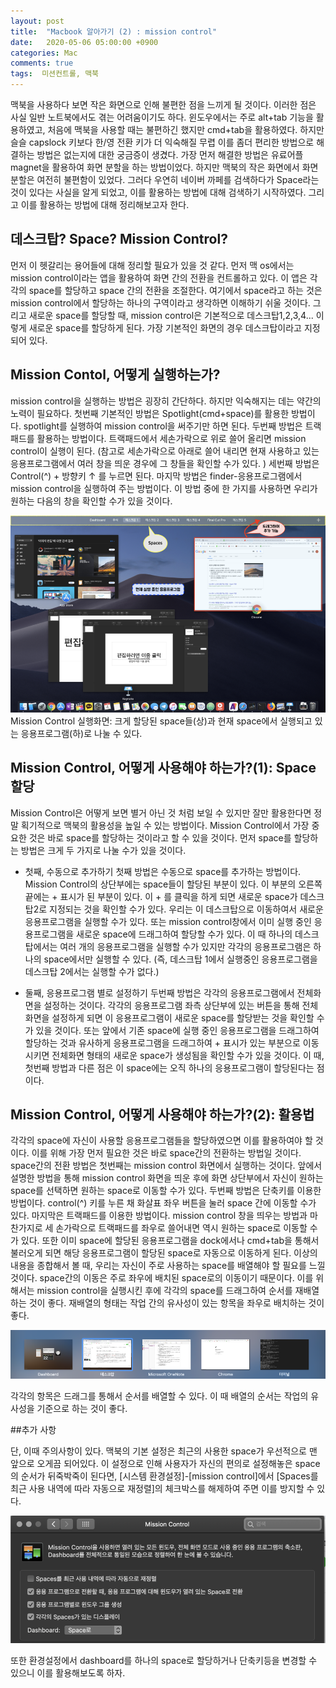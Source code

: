 ```yaml
---
layout: post
title:  "Macbook 알아가기 (2) : mission control"
date:   2020-05-06 05:00:00 +0900
categories: Mac
comments: true
tags:  미션컨트롤, 맥북
---
```


 맥북을 사용하다 보면 작은 화면으로 인해 불편한 점을 느끼게 될 것이다. 이러한 점은 사실 일반 노트북에서도 겪는 어려움이기도 하다. 윈도우에서는 주로 alt+tab 기능을 활용하였고, 처음에 맥북을 사용할 때는 불편하긴 했지만 cmd+tab을 활용하였다. 하지만 슬슬 capslock 키보다 한/영 전환 키가 더 익숙해질 무렵 이를 좀더 편리한 방법으로 해결하는 방법은 없는지에 대한 궁금증이 생겼다. 가장 먼저 해결한 방법은 유료어플 magnet을 활용하여 화면 분할을 하는 방법이었다. 하지만 맥북의 작은 화면에서 화면 분할은 여전히 불편함이 있었다. 그러다 우연히 네이버 까페를 검색하다가 Space라는 것이 있다는 사실을 알게 되었고, 이를 활용하는 방법에 대해 검색하기 시작하였다. 그리고 이를 활용하는 방법에 대해 정리해보고자 한다.

## 데스크탑? Space? Mission Control?

 먼저 이 헷갈리는 용어들에 대해 정리할 필요가 있을 것 같다. 먼저 맥 os에서는 mission control이라는 앱을 활용하여 화면 간의 전환을 컨트롤하고 있다. 이 앱은 각각의 space를 할당하고 space 간의 전환을 조절한다. 여기에서 space라고 하는 것은 mission control에서 할당하는 하나의 구역이라고 생각하면 이해하기 쉬울 것이다. 그리고 새로운 space를 할당할 때, mission control은 기본적으로 데스크탑1,2,3,4... 이렇게 새로운 space를 할당하게 된다. 가장 기본적인 화면의 경우 데스크탑이라고 지정되어 있다.

## Mission Contol, 어떻게 실행하는가?

mission control을 실행하는 방법은 굉장히 간단하다. 하지만 익숙해지는 데는 약간의 노력이 필요하다. 첫번째 기본적인 방법은 Spotlight(cmd+space)를 활용한 방법이다. spotlight를 실행하여 mission control을 써주기만 하면 된다. 두번째 방법은 트랙패드를 활용하는 방법이다. 트랙패드에서 세손가락으로 위로 쓸어 올리면 mission control이 실행이 된다. (참고로 세손가락으로 아래로 쓸어 내리면 현재 사용하고 있는 응용프로그램에서 여러 창을 띄운 경우에 그 창들을 확인할 수가 있다. ) 세번째 방법은 Control(^) + 방향키 ↑ 를 누르면 된다. 마지막 방법은 finder-응용프로그램에서 mission control을 실행하여 주는 방법이다. 이 방법 중에 한 가지를 사용하면 우리가 원하는 다음의 창을 확인할 수가 있을 것이다.

![img](https://github.com/newjin87/storage/blob/master/_img/mac/mac2-1.png?raw=true)
Mission Control 실행화면: 크게 할당된 space들(상)과 현재 space에서 실행되고 있는 응용프로그램(하)로 나눌 수 있다.

## Mission Control, 어떻게 사용해야 하는가?(1): Space 할당

Mission Control은 어떻게 보면 별거 아닌 것 처럼 보일 수 있지만 잘만 활용한다면 정말 획기적으로 맥북의 활용성을 높일 수 있는 방법이다. Mission Control에서 가장 중요한 것은 바로 space를 할당하는 것이라고 할 수 있을 것이다. 먼저 space를 할당하는 방법은 크게 두 가지로 나눌 수가 있을 것이다.
- 첫째, 수동으로 추가하기
 첫째 방법은 수동으로 space를 추가하는 방법이다. Mission Control의 상단부에는 space들이 할당된 부분이 있다. 이 부분의 오른쪽 끝에는 + 표시가 된 부분이 있다. 이 + 를 클릭을 하게 되면 새로운 space가 데스크탑2로 지정되는 것을 확인할 수가 있다. 우리는 이 데스크탑으로 이동하여서 새로운 응용프로그램을 실행할 수가 있다. 또는 mission control창에서 이미 실행 중인 응용프로그램을 새로운 space에 드래그하여 할당할 수가 있다. 이 때 하나의 데스크탑에서는 여러 개의 응용프로그램을 실행할 수가 있지만 각각의 응용프로그램은 하나의 space에서만 실행할 수 있다. (즉, 데스크탑 1에서 실행중인 응용프로그램을 데스크탑 2에서는 실행할 수가 없다.)

- 둘째, 응용프로그램 별로 설정하기
 두번째 방법은 각각의 응용프로그램에서 전체화면을 설정하는 것이다. 각각의 응용프로그램 좌측 상단부에 있는 버튼을 통해 전체 화면을 설정하게 되면 이 응용프로그램이 새로운 space를 할당받는 것을 확인할 수가 있을 것이다. 또는 앞에서 기존 space에 실행 중인 응용프로그램을 드래그하여 할당하는 것과 유사하게 응용프로그램을 드래그하여 + 표시가 있는 부분으로 이동시키면 전체화면 형태의 새로운 space가 생성됨을 확인할 수가 있을 것이다. 이 때, 첫번째 방법과 다른 점은 이 space에는 오직 하나의 응용프로그램이 할당된다는 점이다.

## Mission Control, 어떻게 사용해야 하는가?(2): 활용법

 각각의 space에 자신이 사용할 응용프로그램들을 할당하였으면 이를 활용하여야 할 것이다. 이를 위해 가장 먼저 필요한 것은 바로 space간의 전환하는 방법일 것이다. space간의 전환 방법은 첫번째는 mission control 화면에서 실행하는 것이다. 앞에서 설명한 방법을 통해 mission control 화면을 띄운 후에 화면 상단부에서 자신이 원하는 space를 선택하면 원하는 space로 이동할 수가 있다. 두번째 방법은 단축키를 이용한 방법이다. control(^) 키를 누른 채 화살표 좌우 버튼을 눌러 space 간에 이동할 수가 있다. 마지막은 트랙패드를 이용한 방법이다. mission control 창을 띄우는 방법과 마찬가지로 세 손가락으로 트랙패드를 좌우로 쓸어내면 역시 원하는 space로 이동할 수가 있다.
 또한 이미 space에 할당된 응용프로그램을 dock에서나 cmd+tab을 통해서 불러오게 되면 해당 응용프로그램이 할당된 space로 자동으로 이동하게 된다.
 이상의 내용을 종합해서 볼 때, 우리는 자신이 주로 사용하는 space를 배열해야 할 필요를 느낄 것이다. space간의 이동은 주로 좌우에 배치된 space로의 이동이기 때문이다. 이를 위해서는 mission control을 실행시킨 후에 각각의 space를 드래그하여 순서를 재배열하는 것이 좋다. 재배열의 형태는 작업 간의 유사성이 있는 항목을 좌우로 배치하는 것이 좋다.

![img](https://github.com/newjin87/storage/blob/master/_img/mac/mac2-2.png?raw=true)

각각의 항목은 드래그를 통해서 순서를 배열할 수 있다. 이 때 배열의 순서는 작업의 유사성을 기준으로 하는 것이 좋다.

##추가 사항

 단, 이때 주의사항이 있다. 맥북의 기본 설정은 최근의 사용한 space가 우선적으로 맨 앞으로 오게끔 되어있다. 이 설정으로 인해 사용자가 자신의 편의로 설정해놓은 space의 순서가 뒤죽박죽이 된다면, [시스템 환경설정]-[mission control]에서 [Spaces를 최근 사용 내역에 따라 자동으로 재정렬]의 체크박스를 해제하여 주면 이를 방지할 수 있다.

![img](https://github.com/newjin87/storage/blob/master/_img/mac/mac2-3.png?raw=true)

또한 환경설정에서 dashboard를 하나의 space로 할당하거나 단축키등을 변경할 수 있으니 이를 활용해보도록 하자.
